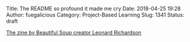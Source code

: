 Title: The README so profound it made me cry
Date: 2018-04-25 19:28
Author: fuegalicious
Category: Project-Based Learning
Slug: 1341
Status: draft

[The zine by Beautiful Soup creator Leonard
Richardson](https://www.crummy.com/software/BeautifulSoup/zine/)
